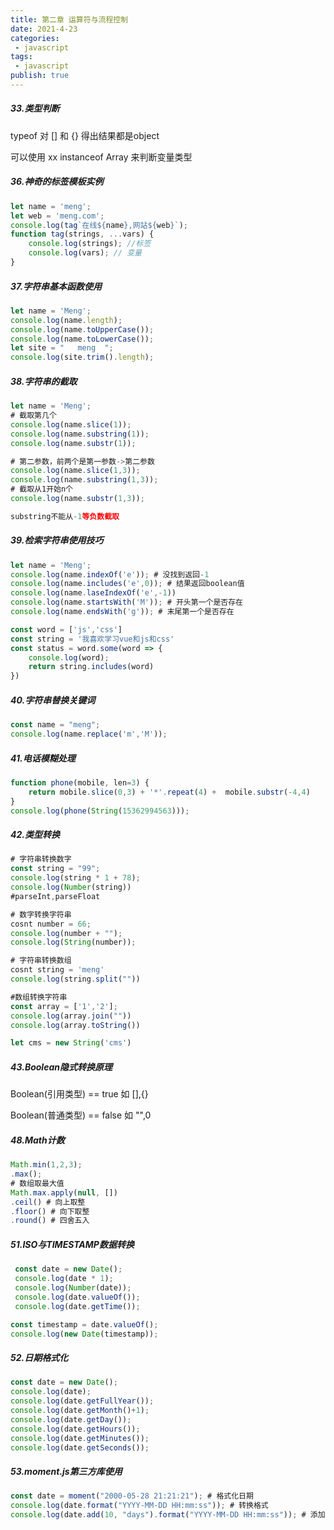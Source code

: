 ```yaml
---
title: 第二章 运算符与流程控制
date: 2021-4-23
categories:
 - javascript
tags:
 - javascript
publish: true
---
```


<!-- more -->

##### 33.类型判断

typeof 对 [] 和 {} 得出结果都是object

可以使用 xx instanceof Array 来判断变量类型

##### 36.神奇的标签模板实例

```javascript
let name = 'meng';
let web = 'meng.com';
console.log(tag`在线${name},网站${web}`);
function tag(strings, ...vars) {
    console.log(strings); //标签
    console.log(vars); // 变量
}
```

##### 37.字符串基本函数使用

```javascript
let name = 'Meng';
console.log(name.length);
console.log(name.toUpperCase());
console.log(name.toLowerCase());
let site = "   meng  ";
console.log(site.trim().length);
```

##### 38.字符串的截取

```javascript
let name = 'Meng';
# 截取第几个
console.log(name.slice(1));
console.log(name.substring(1));
console.log(name.substr(1));

# 第二参数，前两个是第一参数->第二参数
console.log(name.slice(1,3));
console.log(name.substring(1,3));
# 截取从1开始n个
console.log(name.substr(1,3));

substring不能从-1等负数截取
```

##### 39.检索字符串使用技巧

```javascript
let name = 'Meng';
console.log(name.indexOf('e')); # 没找到返回-1
console.log(name.includes('e',0)); # 结果返回boolean值
console.log(name.laseIndexOf('e',-1))
console.log(name.startsWith('M')); # 开头第一个是否存在
console.log(name.endsWith('g')); # 末尾第一个是否存在

const word = ['js','css']
const string = '我喜欢学习vue和js和css'
const status = word.some(word => {
    console.log(word);
    return string.includes(word)
})
```

##### 40.字符串替换关键词

```javascript
const name = "meng";
console.log(name.replace('m','M'));
```

##### 41.电话模糊处理

```javascript
function phone(mobile, len=3) {
    return mobile.slice(0,3) + '*'.repeat(4) +  mobile.substr(-4,4)
}
console.log(phone(String(15362994563)));
```

##### 42.类型转换

```javascript
# 字符串转换数字
const string = "99";
console.log(string * 1 + 78);
console.log(Number(string))
#parseInt,parseFloat

# 数字转换字符串
cosnt number = 66;
console.log(number + "");
console.log(String(number));

# 字符串转换数组
cosnt string = 'meng'
console.log(string.split(""))

#数组转换字符串
const array = ['1','2'];
console.log(array.join(""))
console.log(array.toString())

let cms = new String('cms')
```

##### 43.Boolean隐式转换原理

Boolean(引用类型) == true 如 [],{}

Boolean(普通类型) == false 如 "",0

##### 48.Math计数

```javascript
Math.min(1,2,3);
.max();
# 数组取最大值
Math.max.apply(null, [])
.ceil() # 向上取整
.floor() # 向下取整
.round() # 四舍五入
```

##### 51.ISO与TIMESTAMP数据转换

```javascript
 const date = new Date();
 console.log(date * 1);
 console.log(Number(date));
 console.log(date.valueOf());
 console.log(date.getTime());

const timestamp = date.valueOf();
console.log(new Date(timestamp));
```

##### 52.日期格式化

```javascript
const date = new Date();
console.log(date);
console.log(date.getFullYear());
console.log(date.getMonth()+1);
console.log(date.getDay());
console.log(date.getHours());
console.log(date.getMinutes());
console.log(date.getSeconds());
```

##### 53.moment.js第三方库使用

```javascript
const date = moment("2000-05-28 21:21:21"); # 格式化日期
console.log(date.format("YYYY-MM-DD HH:mm:ss")); # 转换格式
console.log(date.add(10, "days").format("YYYY-MM-DD HH:mm:ss")); # 添加几天之后
```

